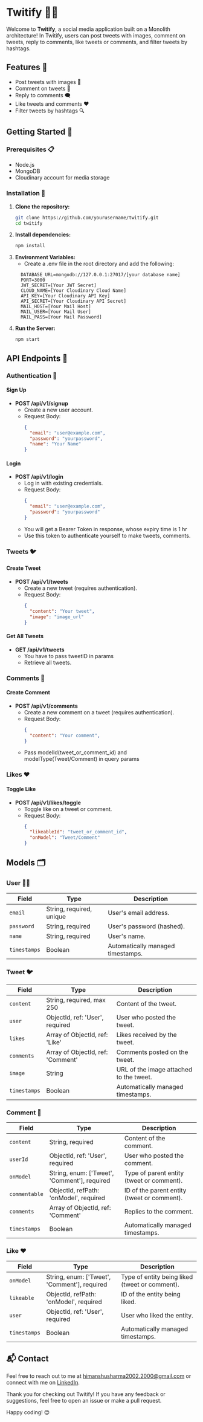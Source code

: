 # Twitify 📱✨

Welcome to **Twitify**, a social media application built on a Monolith architecture! In Twitify, users can post tweets with images, comment on tweets, reply to comments, like tweets or comments, and filter tweets by hashtags.

## Features 🌟
- Post tweets with images 📸
- Comment on tweets 💬
- Reply to comments 🗨️
- Like tweets and comments ❤️
- Filter tweets by hashtags 🔍

## Getting Started 🚀

### Prerequisites 📋
- Node.js
- MongoDB
- Cloudinary account for media storage

### Installation 🔧

1. **Clone the repository:**
   ```sh
   git clone https://github.com/yourusername/twitify.git
   cd twitify

2. **Install dependencies:**
   ```sh
   npm install

3. **Environment Variables:**
   - Create a .env file in the root directory and add the following:
    ```plaintext
      DATABASE_URL=mongodb://127.0.0.1:27017/[your database name]
      PORT=3000
      JWT_SECRET=[Your JWT Secret]
      CLOUD_NAME=[Your Cloudinary Cloud Name]
      API_KEY=[Your Cloudinary API Key]
      API_SECRET=[Your Cloudinary API Secret]
      MAIL_HOST=[Your Mail Host]
      MAIL_USER=[Your Mail User]
      MAIL_PASS=[Your Mail Password]  
    ```
4. **Run the Server:**
   ```sh
   npm start

## API Endpoints 📡

### Authentication 🔑

#### Sign Up
- **POST /api/v1/signup**
  - Create a new user account.
  - Request Body:
    ```json
    {
      "email": "user@example.com",
      "password": "yourpassword",
      "name": "Your Name"
    }
    ```

#### Login
- **POST /api/v1/login**
  - Log in with existing credentials.
  - Request Body:
    ```json
    {
      "email": "user@example.com",
      "password": "yourpassword"
    }
    ```
  - You will get a Bearer Token in response, whose expiry time is 1 hr
  - Use this token to authenticate yourself to make tweets, comments.

### Tweets 🐦

#### Create Tweet
- **POST /api/v1/tweets**
  - Create a new tweet (requires authentication).
  - Request Body:
    ```json
    {
      "content": "Your tweet",
      "image": "image_url"
    }
    ```

#### Get All Tweets
- **GET /api/v1/tweets**
  - You have to pass tweetID in params
  - Retrieve all tweets.

### Comments 💬

#### Create Comment
- **POST /api/v1/comments**
  - Create a new comment on a tweet (requires authentication).
  - Request Body:
    ```json
    {
      "content": "Your comment",
    }
    ```
  - Pass modelId(tweet_or_comment_id) and modelType(Tweet/Comment) in query params

### Likes ❤️

#### Toggle Like
- **POST /api/v1/likes/toggle**
  - Toggle like on a tweet or comment.
  - Request Body:
    ```json
    {
      "likeableId": "tweet_or_comment_id",
      "onModel": "Tweet/Comment"
    }
    ```

## Models 🗂

### User 🧑‍💻

| Field       | Type              | Description                          |
|-------------|-------------------|--------------------------------------|
| `email`     | String, required, unique | User's email address.         |
| `password`  | String, required  | User's password (hashed).             |
| `name`      | String, required  | User's name.                          |
| `timestamps`| Boolean           | Automatically managed timestamps.     |

### Tweet 🐦

| Field         | Type                        | Description                                   |
|---------------|-----------------------------|-----------------------------------------------|
| `content`     | String, required, max 250   | Content of the tweet.                         |
| `user`        | ObjectId, ref: 'User', required | User who posted the tweet.                |
| `likes`       | Array of ObjectId, ref: 'Like' | Likes received by the tweet.              |
| `comments`    | Array of ObjectId, ref: 'Comment' | Comments posted on the tweet.          |
| `image`       | String                      | URL of the image attached to the tweet.       |
| `timestamps`  | Boolean                     | Automatically managed timestamps.             |

### Comment 💬

| Field         | Type                        | Description                                   |
|---------------|-----------------------------|-----------------------------------------------|
| `content`     | String, required            | Content of the comment.                       |
| `userId`      | ObjectId, ref: 'User', required | User who posted the comment.              |
| `onModel`     | String, enum: ['Tweet', 'Comment'], required | Type of parent entity (tweet or comment). |
| `commentable` | ObjectId, refPath: 'onModel', required | ID of the parent entity (tweet or comment). |
| `comments`    | Array of ObjectId, ref: 'Comment' | Replies to the comment.                 |
| `timestamps`  | Boolean                     | Automatically managed timestamps.             |

### Like ❤️

| Field         | Type                        | Description                                   |
|---------------|-----------------------------|-----------------------------------------------|
| `onModel`     | String, enum: ['Tweet', 'Comment'], required | Type of entity being liked (tweet or comment). |
| `likeable`    | ObjectId, refPath: 'onModel', required | ID of the entity being liked.            |
| `user`        | ObjectId, ref: 'User', required | User who liked the entity.                |
| `timestamps`  | Boolean                     | Automatically managed timestamps.             |



## 📬 Contact

Feel free to reach out to me at [himanshusharma2002.2000@gmail.com](mailto:himanshusharma2002.2000@gmail.com) or connect with me on [LinkedIn](https://www.linkedin.com/in/himanshu-sharma-dev).


Thank you for checking out Twitify! If you have any feedback or suggestions, feel free to open an issue or make a pull request.

Happy coding! 😊

